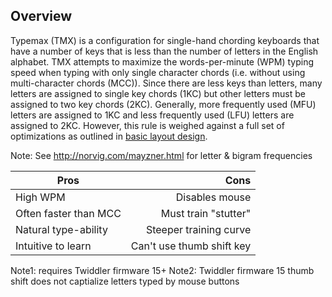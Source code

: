 ## Overview

Typemax (TMX) is a configuration for single-hand chording keyboards that have a number of keys that is less than the
number of letters in the English alphabet. TMX attempts to maximize the words-per-minute (WPM) typing speed when typing
with only single character chords (i.e. without using multi-character chords (MCC)). Since there are less keys than
letters, many letters are assigned to single key chords (1KC) but other letters must be assigned to two key chords
(2KC). Generally, more frequently used (MFU) letters are assigned to 1KC and less frequently used (LFU) letters are
assigned to 2KC. However, this rule is weighed against a full set of optimizations as outlined in [basic layout design](https://github.com/lancegatlin/typemax/blob/master/basic_layout_design.md).

Note: See http://norvig.com/mayzner.html for letter & bigram frequencies

| Pros                   | Cons                      |
| ---------------------- | -------------------------:|
| High WPM               | Disables mouse            |
| Often faster than MCC  | Must train "stutter"      |
| Natural type-ability   | Steeper training curve    |
| Intuitive to learn     | Can't use thumb shift key |

Note1: requires Twiddler firmware 15+
Note2: Twiddler firmware 15 thumb shift does not captialize letters typed by mouse buttons 
